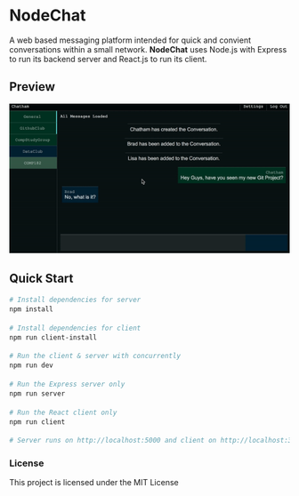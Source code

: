 # NodeChat
A web based messaging platform intended for quick and convient conversations within a small network. __NodeChat__ uses Node.js with Express to run its backend server and React.js to run its client.

## Preview
![Preview Gif](preview.gif)

## Quick Start

``` bash
# Install dependencies for server
npm install

# Install dependencies for client
npm run client-install

# Run the client & server with concurrently
npm run dev

# Run the Express server only
npm run server

# Run the React client only
npm run client

# Server runs on http://localhost:5000 and client on http://localhost:3000
```


### License

This project is licensed under the MIT License
